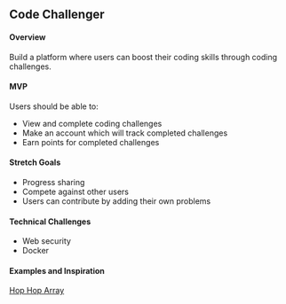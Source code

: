 ## Code Challenger

#### Overview

Build a platform where users can boost their coding skills through coding challenges.

#### MVP

Users should be able to:
* View and complete coding challenges
* Make an account which will track completed challenges
* Earn points for completed challenges

#### Stretch Goals

* Progress sharing
* Compete against other users
* Users can contribute by adding their own problems

#### Technical Challenges

* Web security
* Docker

#### Examples and Inspiration

[Hop Hop Array](https://youtu.be/_lNHnv6mI8M)

